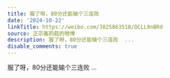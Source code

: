 ```yaml
---
title: 服了呀，80分还能输个三连败
date: '2024-10-22'
linkTitle: https://weibo.com/3825863518/OCLL9nBRd
source: 正宗毒奶菇的微博
description: 服了呀，80分还能输个三连败  ...
disable_comments: true
---
```

服了呀，80分还能输个三连败  ...